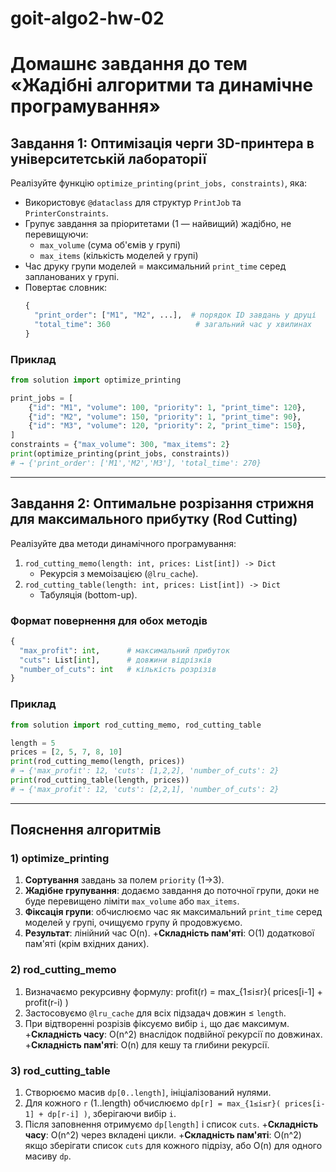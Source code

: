 # goit-algo2-hw-02

Домашнє завдання до тем «Жадібні алгоритми та динамічне програмування»
=================================================================================

## Завдання 1: Оптимізація черги 3D-принтера в університетській лабораторії

Реалізуйте функцію `optimize_printing(print_jobs, constraints)`, яка:

- Використовує `@dataclass` для структур `PrintJob` та `PrinterConstraints`.
- Групує завдання за пріоритетами (1 — найвищий) жадібно, не перевищуючи:
  - `max_volume` (сума об'ємів у групі)
  - `max_items` (кількість моделей у групі)
- Час друку групи моделей = максимальний `print_time` серед запланованих у групі.
- Повертає словник:
  ```python
  {
    "print_order": ["M1", "M2", ...],  # порядок ID завдань у друці
    "total_time": 360                   # загальний час у хвилинах
  }
  ```

### Приклад
```python
from solution import optimize_printing

print_jobs = [
    {"id": "M1", "volume": 100, "priority": 1, "print_time": 120},
    {"id": "M2", "volume": 150, "priority": 1, "print_time": 90},
    {"id": "M3", "volume": 120, "priority": 2, "print_time": 150},
]
constraints = {"max_volume": 300, "max_items": 2}
print(optimize_printing(print_jobs, constraints))
# → {'print_order': ['M1','M2','M3'], 'total_time': 270}
```

---
## Завдання 2: Оптимальне розрізання стрижня для максимального прибутку (Rod Cutting)

Реалізуйте два методи динамічного програмування:

1. `rod_cutting_memo(length: int, prices: List[int]) -> Dict`
   - Рекурсія з мемоізацією (`@lru_cache`).
2. `rod_cutting_table(length: int, prices: List[int]) -> Dict`
   - Табуляція (bottom-up).

### Формат повернення для обох методів
```python
{
  "max_profit": int,      # максимальний прибуток
  "cuts": List[int],      # довжини відрізків
  "number_of_cuts": int   # кількість розрізів
}
```

### Приклад
```python
from solution import rod_cutting_memo, rod_cutting_table

length = 5
prices = [2, 5, 7, 8, 10]
print(rod_cutting_memo(length, prices))
# → {'max_profit': 12, 'cuts': [1,2,2], 'number_of_cuts': 2}
print(rod_cutting_table(length, prices))
# → {'max_profit': 12, 'cuts': [2,2,1], 'number_of_cuts': 2}
```

---
## Пояснення алгоритмів

### 1) optimize_printing
1. **Сортування** завдань за полем `priority` (1→3).
2. **Жадібне групування**: додаємо завдання до поточної групи, доки не буде перевищено ліміти `max_volume` або `max_items`.
3. **Фіксація групи**: обчислюємо час як максимальний `print_time` серед моделей у групі, очищуємо групу й продовжуємо.
4. **Результат**: лінійний час O(n).
+**Складність пам'яті**: O(1) додаткової пам'яті (крім вхідних даних).

### 2) rod_cutting_memo
1. Визначаємо рекурсивну формулу:
   profit(r) = max_{1≤i≤r}( prices[i-1] + profit(r-i) )
2. Застосовуємо `@lru_cache` для всіх підзадач довжин ≤ `length`.
3. При відтворенні розрізів фіксуємо вибір `i`, що дає максимум.
+**Складність часу**: O(n^2) внаслідок подвійної рекурсії по довжинах.
+**Складність пам'яті**: O(n) для кешу та глибини рекурсії.

### 3) rod_cutting_table
1. Створюємо масив `dp[0..length]`, ініціалізований нулями.
2. Для кожного `r` (1..length) обчислюємо
   `dp[r] = max_{1≤i≤r}( prices[i-1] + dp[r-i] )`, зберігаючи вибір `i`.
3. Після заповнення отримуємо `dp[length]` і список `cuts`.
+**Складність часу**: O(n^2) через вкладені цикли.
+**Складність пам'яті**: O(n^2) якщо зберігати список `cuts` для кожного підрізу, або O(n) для одного масиву `dp`.
